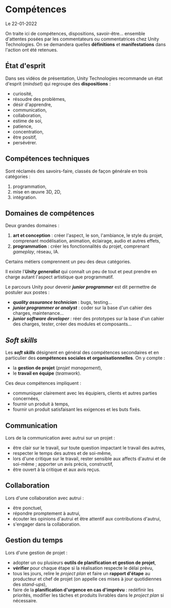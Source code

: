 # Compétences

Le 22-01-2022

On traite ici de compétences, dispositions, savoir-être... ensemble d'attentes posées par les commentateurs ou commentatrices chez Unity Technologies. On se demandera quelles **définitions** et **manifestations** dans l'action ont été retenues.

## État d'esprit

Dans ses vidéos de présentation, Unity Technologies recommande un état d'esprit (*mindset*) qui regroupe des **dispositions** :
- curiosité,
- résoudre des problèmes,
- désir d'apprendre,
- communication,
- collaboration,
- estime de soi,
- patience,
- concentration,
- être positif,
- persévérer.

## Compétences techniques

Sont réclamés des savoirs-faire, classés de façon générale en trois catégories :
1. programmation,
2. mise en œuvre 3D, 2D,
3. intégration.

## Domaines de compétences

Deux grandes domaines :
1. **art et conception** : créer l'aspect, le son, l'ambiance, le style du projet, comprenant modélisation, animation, éclairage, audio et autres effets,
2. **programmation** : créer les fonctionnalités du projet, comprenant *gameplay*, réseau, IA.

Certains métiers comprennent un peu des deux catégories.

Il existe l'***Unity generalist*** qui connaît un peu de tout et peut prendre en charge autant l'aspect artistique que programmatif.

Le parcours Unity pour devenir ***junior programmer*** est dit permettre de postuler aux postes :
- ***quality assurance technician*** : bugs, testing...
- ***junior programmer or analyst*** : coder sur la base d'un cahier des charges, maintenance...
- ***junior software developer*** : réer des prototypes sur la base d'un cahier des charges, tester, créer des modules et composants...

## *Soft skills*

Les ***soft skills*** désignent en général des compétences secondaires et en particulier des **compétences sociales et organisationnelles**. On y compte :
- la **gestion de projet** (*projet management*),
- le **travail en équipe** (*teamwork*).

Ces deux compétences impliquent :
- communiquer clairement avec les équipiers, clients et autres parties concernées,
- fournir un produit à temps,
- fournir un produit satisfaisant les exigences et les buts fixés.

## Communication

Lors de la communication avec autrui sur un projet :
- être clair sur le travail, sur toute question impactant le travail des autres,
- respecter le temps des autres et de soi-même,
- lors d'une critique sur le travail, rester sensible aux affects d'autrui et de soi-même ; apporter un avis précis, constructif,
- être ouvert à la critique et aux avis reçus.

## Collaboration

Lors d'une collaboration avec autrui :
- être ponctuel,
- répondre promptement à autrui,
- écouter les opinions d'autrui et être attentif aux contributions d'autrui,
- s'engager dans la collaboration.

## Gestion du temps

Lors d'une gestion de projet :
- adopter un ou plusieurs **outils de planification et gestion de projet**,
- **vérifier** pour chaque étape si la réalisation respecte le délai prévu,
- tous les jours, relire le *project plan* et faire un **rapport d'étape** au producteur et chef de projet (on appelle ces mises à jour quotidiennes des *stand-ups*),
- faire de la **planification d'urgence en cas d'imprévu** : redéfinir les priorités, modifier les tâches et produits livrables dans le *project plan* si nécessaire.

